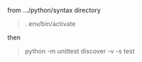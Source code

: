 

from .../python/syntax directory

> . env/bin/activate

then

> python -m unittest discover -v -s test


